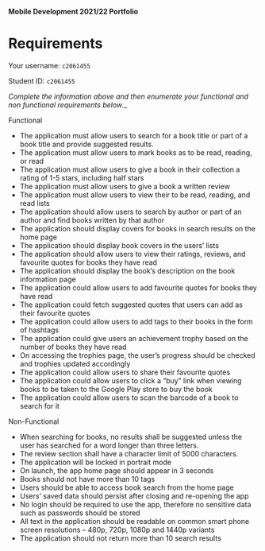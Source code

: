 **Mobile Development 2021/22 Portfolio**
# Requirements

Your username: `c2061455`

Student ID: `c2061455`

_Complete the information above and then enumerate your functional and non functional requirements below.__

Functional

-	The application must allow users to search for a book title or part of a book title and provide suggested results.
-	The application must allow users to mark books as to be read, reading, or read
-	The application must allow users to give a book in their collection a rating of 1-5 stars, including half stars
-	The application must allow users to give a book a written review
-	The application must allow users to view their to be read, reading, and read lists
-	The application should allow users to search by author or part of an author and find books written by that author
-	The application should display covers for books in search results on the home page
-	The application should display book covers in the users’ lists
-	The application should allow users to view their ratings, reviews, and favourite quotes for books they have read
-	The application should display the book’s description on the book information page
-	The application could allow users to add favourite quotes for books they have read
-	The application could fetch suggested quotes that users can add as their favourite quotes
-	The application could allow users to add tags to their books in the form of hashtags
-	The application could give users an achievement trophy based on the number of books they have read
-	On accessing the trophies page, the user’s progress should be checked and trophies updated accordingly
-	The application could allow users to share their favourite quotes
-	The application could allow users to click a “buy” link when viewing books to be taken to the Google Play store to buy the book
-	The application could allow users to scan the barcode of a book to search for it

Non-Functional

-	When searching for books, no results shall be suggested unless the user has searched for a word longer than three letters.
-	The review section shall have a character limit of 5000 characters.
-	The application will be locked in portrait mode
-	On launch, the app home page should appear in 3 seconds
-	Books should not have more than 10 tags
-	Users should be able to access book search from the home page
-	Users’ saved data should persist after closing and re-opening the app
-	No login should be required to use the app, therefore no sensitive data such as passwords should be stored
-	All text in the application should be readable on common smart phone screen resolutions – 480p, 720p, 1080p and 1440p variants
-	The application should not return more than 10 search results

